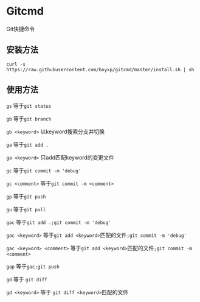 # Gitcmd
Git快捷命令

## 安装方法
```
curl -s https://raw.githubusercontent.com/boyxp/gitcmd/master/install.sh | sh
```

## 使用方法
```gs```
等于```git status```

```gb```
等于```git branch```

```gb <keyword>```
以keyword搜索分支并切换

```ga```
等于```git add .```

```ga <keyword>```
只add匹配keyword的变更文件

```gc```
等于```git commit -m 'debug'```

```gc <comment>```
等于```git commit -m <comment>```

```gp```
等于```git push```

```gu```
等于```git pull```

```gac```
等于```git add .;git commit -m 'debug'```

```gac <keyword>```
等于```git add <keyword>```匹配的文件```;git commit -m 'debug'```

```gac <keyword> <comment>```
等于```git add <keyword>```匹配的文件```;git commit -m <comment>```

```gap```
等于```gac;git push```

```gd```
等于 ```git diff```

```gd <keyword>```
等于 ```git diff <keyword>```匹配的文件


